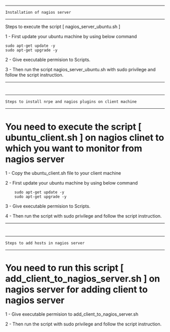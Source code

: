 #
#
#

----------------------------------------------------------------------------------------------------

	Installation of nagios server 

----------------------------------------------------------------------------------------------------

Steps to execute the script [ nagios_server_ubuntu.sh ]

1 - First update your ubuntu machine by using below command

	sudo apt-get update -y
	sudo apt-get upgrade -y

2 - Give executable permision to Scripts.

3 - Then run the script nagios_server_ubuntu.sh with sudo privilege and follow the script instruction.

******************************************************************************************************

#
#
#

------------------------------------------------------------------------------------------------------

	Steps to install nrpe and nagios plugins on client machine

------------------------------------------------------------------------------------------------------

# You need to execute the script [ ubuntu_client.sh ] on nagios clinet to which you want to monitor from nagios server

1 - Copy the ubuntu_client.sh file to your client machine

2 - First update your ubuntu machine by using below command

        sudo apt-get update -y
        sudo apt-get upgrade -y

3 - Give executable permision to Scripts.

4 - Then run the script with sudo privilege and follow the script instruction.

******************************************************************************************************

#
#
# 

______________________________________________________________________________________________________

	Steps to add hosts in nagios server

______________________________________________________________________________________________________

# You need to run this script [ add_client_to_nagios_server.sh ]  on nagios server for adding client to nagios server

1 - Give executable permision to add_client_to_nagios_server.sh

2 - Then run the script with sudo privilege and follow the script instruction.

 
